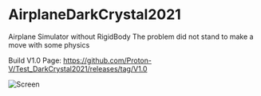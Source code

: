 # AirplaneDarkCrystal2021

Airplane Simulator without RigidBody
The problem did not stand to make a move with some physics

Build V1.0 Page:
https://github.com/Proton-V/Test_DarkCrystal2021/releases/tag/V1.0

![Screen](https://i.ibb.co/Ltp6dWK/2021-03-03-122224.png "Screen")
